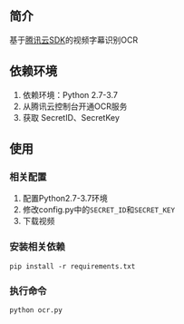 ## 简介
基于[腾讯云SDK](https://github.com/TencentCloud/tencentcloud-sdk-python)的视频字幕识别OCR

## 依赖环境
1. 依赖环境：Python 2.7-3.7
2. 从腾讯云控制台开通OCR服务
3. 获取 SecretID、SecretKey

## 使用
### 相关配置
1. 配置Python2.7-3.7环境
2. 修改config.py中的`SECRET_ID`和`SECRET_KEY`
3. 下载视频
### 安装相关依赖
```
pip install -r requirements.txt
```
### 执行命令
```
python ocr.py
```
